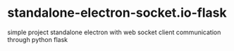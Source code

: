 # standalone-electron-socket.io-flask
simple project standalone electron with web socket client communication through python flask
